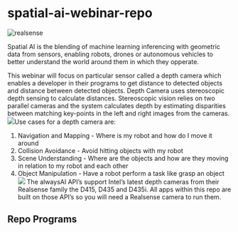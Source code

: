# spatial-ai-webinar-repo
![realsense](https://user-images.githubusercontent.com/21957723/84605370-8a0e5300-ae51-11ea-93e9-9c1115935662.jpeg)

Spatial AI is the blending of machine learning inferencing with geometric data from sensors, enabling  robots, drones or autonomous vehicles to better understand the world around them in which they opperate.

This webinar will focus on particular sensor called  a depth camera which enables a developer in their programs to get distance to detected objects and distance between detected objects.  Depth Camera uses stereoscopic depth sensing to calculate distances.  Stereoscopic vision relies on two parallel cameras and the system calculates depth by estimating disparities between matching key-points in the left and right images from the cameras.
![](spatial-ai-webinar-repo/Screen%20Shot%202020-06-14%20at%2010.29.02%20AM%202.png)Use cases for a depth camera are:
1. Navigation and Mapping - Where is my robot and how do I move it around
2. Collision Avoidance - Avoid hitting objects with my robot
3. Scene Understanding - Where are the objects and how are they moving in relation to my robot and each other
4. Object Manipulation - Have a robot perform a task like grasp an object
![](spatial-ai-webinar-repo/realsesne%20D400%20camera%20famliy%202.jpeg)
The alwaysAI API’s support Intel’s latest depth cameras from their Realsense family the D415, D435 and D435i.  All apps within this repo are built on those API’s so you will need a Realsense camera to run them.

## Repo Programs
